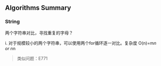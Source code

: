 ## Algorithms Summary

### String

两个字符串对比，寻找重复的字母？


i. 对于规模较小的两个字符串，可以使用两个for循环逐一对比。复杂度 O(n)=m*n or n*n

> 类似问题：E771
